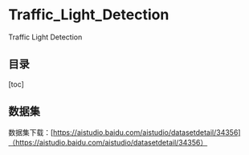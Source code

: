 # Traffic_Light_Detection
Traffic Light Detection

## 目录
[toc]

## 数据集
数据集下载：[https://aistudio.baidu.com/aistudio/datasetdetail/34356]（https://aistudio.baidu.com/aistudio/datasetdetail/34356）
